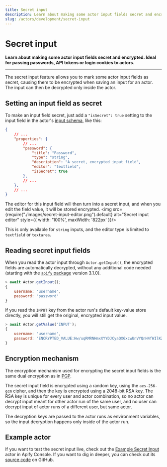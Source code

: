 ```yaml
---
title: Secret input
description: Learn about making some actor input fields secret and encrypted. Ideal for passing passwords, API tokens or login cookies to actors.
slug: /actors/development/secret-input
---
```


# [](#secret-input)Secret input

**Learn about making some actor input fields secret and encrypted. Ideal for passing passwords, API tokens or login cookies to actors.**

---

The secret input feature allows you to mark some actor input fields as secret, causing them to be encrypted when saving an input for an actor. The input can then be decrypted only inside the actor.

## Setting an input field as secret

To make an input field secret, just add a `"isSecret": true` setting to the input field in the actor's [input schema](./input_schema.md), like this:

<!-- eslint-skip -->
```json
{
    // ...
    "properties": {
        // ...
        "password": {
            "title": "Password",
            "type": "string",
            "description": "A secret, encrypted input field",
            "editor": "textfield",
            "isSecret": true
        },
        // ...
    },
    // ...
}
```

The editor for this input field will then turn into a secret input, and when you edit the field value, it will be stored encrypted.
<img src={require("./images/secret-input-editor.png").default} alt="Secret input editor" style={{ width: '100%', maxWidth: '822px' }}/>

This is only available for `string` inputs, and the editor type is limited to `textfield` or `textarea`.

## Reading secret input fields

When you read the actor input through `Actor.getInput()`, the encrypted fields are automatically decrypted, without any additional code needed (starting with the [`apify` package](https://www.npmjs.com/package/apify) version 3.1.0).

<!-- eslint-skip -->
```js
> await Actor.getInput();
{
    username: 'username',
    password: 'password'
}
```

If you read the `INPUT` key from the actor run's default key-value store directly, you will still get the original, encrypted input value.

<!-- eslint-skip -->
```js
> await Actor.getValue('INPUT');
{
    username: 'username',
    password: 'ENCRYPTED_VALUE:Hw/uqRMRNHmxXYYDJCyaQX6xcwUnVYQnH4fWIlKZL2Vhtq1rZmtoGXQSnhIXmF58+DjKlMZpTlK2zN3YUXk1ylzU6LfXyysOG/PISAfwm27FUgy3IfdgMyQggQ4MydLzdlzefX0mPRyixBviRcFhRTC+K7nK9lkATt3wJpj91YAZm104ZYkcd5KmsU2JX39vxN0A0lX53NjIenzs3wYPaPYLdjKIe+nqG9fHlL7kALyi7Htpy91ZgnQJ1s9saJRkKfWXvmLYIo5db69zU9dGCeJzUc0ca154O+KYYP7QTebJxqZNQsC8EH6sVMQU3W0qYKjuN8fUm1fRzyw/kKFacQ==:VfQd2ZbUt3S0RZ2ciywEWYVBbTTZOTiy'
}
```

## Encryption mechanism

The encryption mechanism used for encrypting the secret input fields is the same dual encryption as in [PGP](https://en.wikipedia.org/wiki/Pretty_Good_Privacy#/media/File:PGP_diagram.svg).

The secret input field is encrypted using a random key, using the `aes-256-gcm` cipher, and then the key is encrypted using a 2048-bit RSA key.
The RSA key is unique for every user and actor combination, so no actor can decrypt input meant for other actor run of the same user, and no user can decrypt input of actor runs of a different user, but same actor.

The decryption keys are passed to the actor runs as environment variables, so the input decryption happens only inside of the actor run.

## Example actor

If you want to test the secret input live, check out the [Example Secret Input](https://console.apify.com/actors/O3S2UlSKzkcnFHRRA) actor in Apify Console.
If you want to dig in deeper, you can check out its [source code](https://github.com/apify/actor-example-secret-input) on GitHub.
